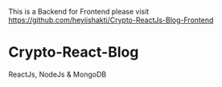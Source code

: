 This is a Backend 
for Frontend please visit https://github.com/heyiishakti/Crypto-ReactJs-Blog-Frontend
# Crypto-React-Blog
ReactJs, NodeJs &amp; MongoDB
